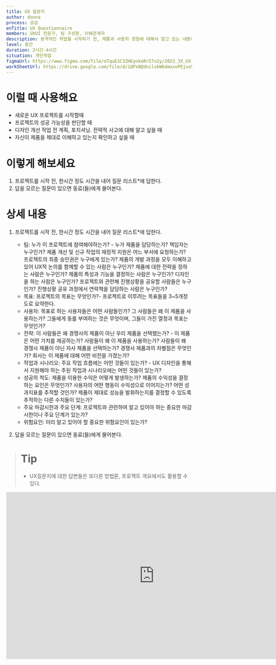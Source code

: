 ```yaml
---
title: UX 질문지
author: donna
process: 공감
enTitle: UX Questionnaire
members: UXUI 전문가, 팀 구성원, 이해관계자
description: 본격적인 작업을 시작하기 전, 제품과 사용자 경험에 대해서 알고 있는 내용에 대한 질문 리스트 작성
level: 중간
duration: 2시간-4시간
situation: 개인작업
figmaUrl: https://www.figma.com/file/oTquE1C3ZHEynkeRrS7x2y/2023_3X_UX-Card_WorkSheet_Ver.3?type=design&node-id=104-1618&mode=design&t=uMLYbDeXRC8639ZD-4
workSheetUrl: https://drive.google.com/file/d/1QPxNQdnilskW6dmxxoPEjvoSYEqEhPRp/view?usp=sharing
---
```


<!-- 프로세스별 보기: 공감, 설계, 프로토타입, 테스트 -->
<!--duration은 분단위로 숫자만 적어주세요-->
<!--level: 쉬움, 중간, 어려움-->

# 이럴 때 사용해요

- 새로운 UX 프로젝트를 시작할때
- 프로젝트의 성공 가능성을 판단할 때
- 디자인 개선 작업 전 계획, 포지셔닝. 전략적 사고에 대해 알고 싶을 때
- 자신이 제품을 제대로 이해하고 있는지 확인하고 싶을 때

# 이렇게 해보세요

1. 프로젝트를 시작 전, 한시간 정도 시간을 내어 질문 리스트\*에 답한다.
2. 답을 모르는 질문이 있으면 동료(들)에게 물어본다.

# 상세 내용

1. 프로젝트를 시작 전, 한시간 정도 시간을 내어 질문 리스트\*에 답한다.

   - 팀: 누가 이 프로젝트에 참여해야하는가? - 누가 제품을 담당하는가? 책임자는 누구인가? 제품 개선 및 신규 작업의 재정적 지원은 어느 부서에 요청하는가? 프로젝트의 최종 승인권은 누구에게 있는가? 제품의 개발 과정을 모두 이해하고 있어 UX적 논의를 함께할 수 있는 사람은 누구인가? 제품에 대한 전략을 정하는 사람은 누구인가? 제품의 특성과 기능을 결정하는 사람은 누구인가? 디자인을 하는 사람은 누구인가? 프로젝트와 관련해 진행상황을 공유할 사람들은 누구인가? 진행상황 공유 과정에서 연락책을 담당하는 사람은 누구인가?
   - 목표: 프로젝트의 목표는 무엇인가?- 프로젝트로 이루려는 목표들을 3~5개정도로 요약한다.
   - 사용자: 목표로 하는 사용자들은 어떤 사람들인가? 그 사람들은 왜 이 제품을 사용하는가? 그들에게 동를 부여하는 것은 무엇이며, 그들이 가진 열정과 목표는 무엇인가?
   - 전략: 이 사람들은 왜 경쟁사의 제품이 아닌 우리 제품을 선택했는가? - 이 제품은 어떤 가치를 제공하는가? 사람들이 왜 이 제품을 사용하는가? 사람들이 왜 경쟁사 제품이 아닌 자사 제품을 선택하는가? 경쟁사 제품과의 차별점은 무엇인가? 회사는 이 제품에 대해 어떤 비전을 가졌는가?
   - 작업과 시나리오: 주요 작업 흐름에는 어떤 것들이 있는가? - UX 디자인을 통해서 지원해야 하는 주된 작업과 시나리오에는 어떤 것들이 있는가?
   - 성공의 척도: 제품을 이용한 수익은 어떻게 발생하는가? 제품의 수익성을 결정하는 요인은 무엇인가? 사용자의 어떤 행동이 수익성으로 이어지는가? 어떤 성과지표를 추적할 것인가? 제품이 제대로 성능을 발휘하는지를 결정할 수 있도록 추적하는 다른 수치들이 있는가?
   - 주요 마감시한과 주요 단계: 프로젝트와 관련하여 알고 있어야 하는 중요한 마감시한이나 주요 단계가 있는가?
   - 위험요인: 미리 알고 있어야 할 중요한 위험요인이 있는가?

2. 답을 모르는 질문이 있으면 동료(들)에게 물어본다.

> # Tip
>
> - UX질문지에 대한 답변들은 또다른 방법론, 프로젝트 개요에서도 활용할 수 있다.

<iframe style="border: 1px solid rgba(0, 0, 0, 0.1);" width="800" height="450" src="https://www.figma.com/embed?embed_host=share&url=https%3A%2F%2Fwww.figma.com%2Ffile%2FoTquE1C3ZHEynkeRrS7x2y%2F2023_3X_UX-Card_WorkSheet_Ver.3%3Ftype%3Ddesign%26node-id%3D104%253A1618%26mode%3Ddesign%26t%3DuMLYbDeXRC8639ZD-1" allowfullscreen></iframe>
